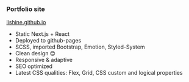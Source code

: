 ### Portfolio site
<a href="http://lishine.github.io" target="_blank">lishine.github.io</a>
* Static Next.js + React
* Deployed to github-pages
* SCSS, imported Bootstrap, Emotion, Styled-System
* Clean design 😊
* Responsive & adaptive
* SEO optimized
* Latest CSS qualities: Flex, Grid, CSS custom and logical properties
